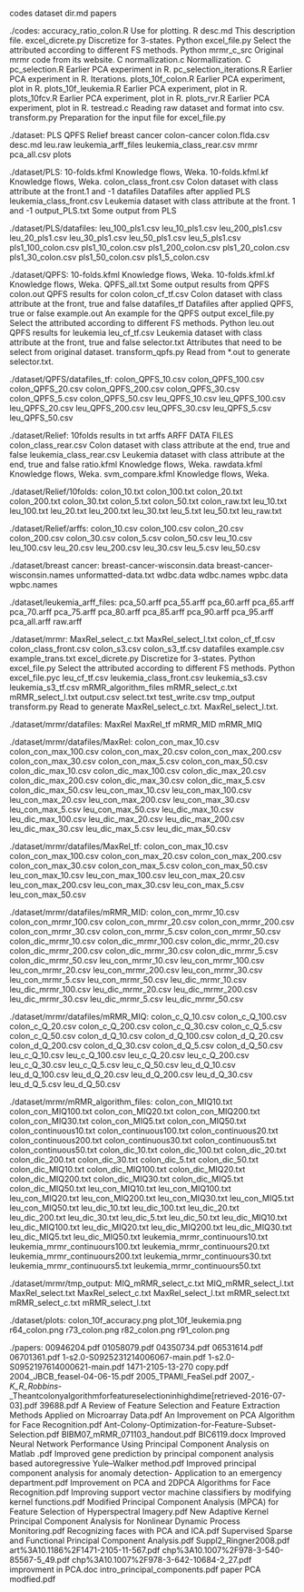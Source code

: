 codes
dataset
dir.md
papers

./codes:
accuracy_ratio_colon.R 		Use for plotting. R
desc.md						This description file.
excel_dicrete.py			Discretize for 3-states. Python
excel_file.py 				Select the attributed according to different FS methods. Python
mrmr_c_src 					Original mrmr code from its website. 	C
normallization.c 			Normallization. C
pc_selection.R 				Earlier PCA experiment in R.
pc_selection_iterations.R 	Earlier PCA experiment in R. Iterations.
plots_10f_colon.R 			Earlier PCA experiment, plot in R.
plots_10f_leukemia.R 		Earlier PCA experiment, plot in R.
plots_10fcv.R 				Earlier PCA experiment, plot in R.
plots_rvr.R 				Earlier PCA experiment, plot in R.
testread.c 					Reading raw dataset and format into csv.
transform.py 				Preparation for the input file for excel_file.py


./dataset:
PLS
QPFS
Relief
breast cancer
colon-cancer
colon.flda.csv
desc.md
leu.raw
leukemia_arff_files
leukemia_class_rear.csv
mrmr
pca_all.csv
plots

./dataset/PLS:
10-folds.kfml 				Knowledge flows, Weka.
10-folds.kfml.kf 			Knowledge flows, Weka.
colon_class_front.csv 		Colon dataset with class attribute at the front.1 and -1
datafiles 					Datafiles after applied PLS
leukemia_class_front.csv 	Leukemia dataset with class attribute at the front. 1 and -1
output_PLS.txt 				Some output from PLS

./dataset/PLS/datafiles:
leu_100_pls1.csv
leu_10_pls1.csv
leu_200_pls1.csv
leu_20_pls1.csv
leu_30_pls1.csv
leu_50_pls1.csv
leu_5_pls1.csv
pls1_100_colon.csv
pls1_10_colon.csv
pls1_200_colon.csv
pls1_20_colon.csv
pls1_30_colon.csv
pls1_50_colon.csv
pls1_5_colon.csv

./dataset/QPFS:
10-folds.kfml 				Knowledge flows, Weka.
10-folds.kfml.kf 			Knowledge flows, Weka.
QPFS_all.txt 				Some output results from QPFS
colon.out 					QPFS results for colon
colon_cf_tf.csv 			Colon dataset with class attribute at the front, true and false
datafiles_tf 				Datafiles after applied QPFS, true or false 
example.out 				An example for the QPFS output
excel_file.py 				Select the attributed according to different FS methods. Python
leu.out 					QPFS results for leukemia
leu_cf_tf.csv 				Leukemia dataset with class attribute at the front, true and false
selector.txt 				Attributes that need to be select from original dataset.
transform_qpfs.py 			Read from *.out to generate selector.txt.

./dataset/QPFS/datafiles_tf:
colon_QPFS_10.csv
colon_QPFS_100.csv
colon_QPFS_20.csv
colon_QPFS_200.csv
colon_QPFS_30.csv
colon_QPFS_5.csv
colon_QPFS_50.csv
leu_QPFS_10.csv
leu_QPFS_100.csv
leu_QPFS_20.csv
leu_QPFS_200.csv
leu_QPFS_30.csv
leu_QPFS_5.csv
leu_QPFS_50.csv

./dataset/Relief:
10folds 					results in txt
arffs 						ARFF DATA FILES
colon_class_rear.csv 		Colon dataset with class attribute at the end, true and false
leukemia_class_rear.csv 	Leukemia dataset with class attribute at the end, true and false
ratio.kfml 					Knowledge flows, Weka.
rawdata.kfml 				Knowledge flows, Weka.
svm_compare.kfml 			Knowledge flows, Weka.

./dataset/Relief/10folds:
colon_10.txt
colon_100.txt
colon_20.txt
colon_200.txt
colon_30.txt
colon_5.txt
colon_50.txt
colon_raw.txt
leu_10.txt
leu_100.txt
leu_20.txt
leu_200.txt
leu_30.txt
leu_5.txt
leu_50.txt
leu_raw.txt

./dataset/Relief/arffs:
colon_10.csv
colon_100.csv
colon_20.csv
colon_200.csv
colon_30.csv
colon_5.csv
colon_50.csv
leu_10.csv
leu_100.csv
leu_20.csv
leu_200.csv
leu_30.csv
leu_5.csv
leu_50.csv

./dataset/breast cancer:
breast-cancer-wisconsin.data
breast-cancer-wisconsin.names
unformatted-data.txt
wdbc.data
wdbc.names
wpbc.data
wpbc.names

./dataset/leukemia_arff_files:
pca_50.arff
pca_55.arff
pca_60.arff
pca_65.arff
pca_70.arff
pca_75.arff
pca_80.arff
pca_85.arff
pca_90.arff
pca_95.arff
pca_all.arff
raw.arff

./dataset/mrmr:
MaxRel_select_c.txt
MaxRel_select_l.txt
colon_cf_tf.csv
colon_class_front.csv
colon_s3.csv
colon_s3_tf.csv
datafiles
example.csv
example_trans.txt
excel_dicrete.py 			Discretize for 3-states. Python
excel_file.py 				Select the attributed according to different FS methods. Python
excel_file.pyc
leu_cf_tf.csv
leukemia_class_front.csv
leukemia_s3.csv
leukemia_s3_tf.csv
mRMR_algorithm_files
mRMR_select_c.txt
mRMR_select_l.txt
output.csv
select.txt
test_write.csv
tmp_output
transform.py 				Read to generate MaxRel_select_c.txt. MaxRel_select_l.txt.

./dataset/mrmr/datafiles:
MaxRel
MaxRel_tf
mRMR_MID
mRMR_MIQ

./dataset/mrmr/datafiles/MaxRel:
colon_con_max_10.csv
colon_con_max_100.csv
colon_con_max_20.csv
colon_con_max_200.csv
colon_con_max_30.csv
colon_con_max_5.csv
colon_con_max_50.csv
colon_dic_max_10.csv
colon_dic_max_100.csv
colon_dic_max_20.csv
colon_dic_max_200.csv
colon_dic_max_30.csv
colon_dic_max_5.csv
colon_dic_max_50.csv
leu_con_max_10.csv
leu_con_max_100.csv
leu_con_max_20.csv
leu_con_max_200.csv
leu_con_max_30.csv
leu_con_max_5.csv
leu_con_max_50.csv
leu_dic_max_10.csv
leu_dic_max_100.csv
leu_dic_max_20.csv
leu_dic_max_200.csv
leu_dic_max_30.csv
leu_dic_max_5.csv
leu_dic_max_50.csv

./dataset/mrmr/datafiles/MaxRel_tf:
colon_con_max_10.csv
colon_con_max_100.csv
colon_con_max_20.csv
colon_con_max_200.csv
colon_con_max_30.csv
colon_con_max_5.csv
colon_con_max_50.csv
leu_con_max_10.csv
leu_con_max_100.csv
leu_con_max_20.csv
leu_con_max_200.csv
leu_con_max_30.csv
leu_con_max_5.csv
leu_con_max_50.csv

./dataset/mrmr/datafiles/mRMR_MID:
colon_con_mrmr_10.csv
colon_con_mrmr_100.csv
colon_con_mrmr_20.csv
colon_con_mrmr_200.csv
colon_con_mrmr_30.csv
colon_con_mrmr_5.csv
colon_con_mrmr_50.csv
colon_dic_mrmr_10.csv
colon_dic_mrmr_100.csv
colon_dic_mrmr_20.csv
colon_dic_mrmr_200.csv
colon_dic_mrmr_30.csv
colon_dic_mrmr_5.csv
colon_dic_mrmr_50.csv
leu_con_mrmr_10.csv
leu_con_mrmr_100.csv
leu_con_mrmr_20.csv
leu_con_mrmr_200.csv
leu_con_mrmr_30.csv
leu_con_mrmr_5.csv
leu_con_mrmr_50.csv
leu_dic_mrmr_10.csv
leu_dic_mrmr_100.csv
leu_dic_mrmr_20.csv
leu_dic_mrmr_200.csv
leu_dic_mrmr_30.csv
leu_dic_mrmr_5.csv
leu_dic_mrmr_50.csv

./dataset/mrmr/datafiles/mRMR_MIQ:
colon_c_Q_10.csv
colon_c_Q_100.csv
colon_c_Q_20.csv
colon_c_Q_200.csv
colon_c_Q_30.csv
colon_c_Q_5.csv
colon_c_Q_50.csv
colon_d_Q_10.csv
colon_d_Q_100.csv
colon_d_Q_20.csv
colon_d_Q_200.csv
colon_d_Q_30.csv
colon_d_Q_5.csv
colon_d_Q_50.csv
leu_c_Q_10.csv
leu_c_Q_100.csv
leu_c_Q_20.csv
leu_c_Q_200.csv
leu_c_Q_30.csv
leu_c_Q_5.csv
leu_c_Q_50.csv
leu_d_Q_10.csv
leu_d_Q_100.csv
leu_d_Q_20.csv
leu_d_Q_200.csv
leu_d_Q_30.csv
leu_d_Q_5.csv
leu_d_Q_50.csv

./dataset/mrmr/mRMR_algorithm_files:
colon_con_MIQ10.txt
colon_con_MIQ100.txt
colon_con_MIQ20.txt
colon_con_MIQ200.txt
colon_con_MIQ30.txt
colon_con_MIQ5.txt
colon_con_MIQ50.txt
colon_continuous10.txt
colon_continuous100.txt
colon_continuous20.txt
colon_continuous200.txt
colon_continuous30.txt
colon_continuous5.txt
colon_continuous50.txt
colon_dic_10.txt
colon_dic_100.txt
colon_dic_20.txt
colon_dic_200.txt
colon_dic_30.txt
colon_dic_5.txt
colon_dic_50.txt
colon_dic_MIQ10.txt
colon_dic_MIQ100.txt
colon_dic_MIQ20.txt
colon_dic_MIQ200.txt
colon_dic_MIQ30.txt
colon_dic_MIQ5.txt
colon_dic_MIQ50.txt
leu_con_MIQ10.txt
leu_con_MIQ100.txt
leu_con_MIQ20.txt
leu_con_MIQ200.txt
leu_con_MIQ30.txt
leu_con_MIQ5.txt
leu_con_MIQ50.txt
leu_dic_10.txt
leu_dic_100.txt
leu_dic_20.txt
leu_dic_200.txt
leu_dic_30.txt
leu_dic_5.txt
leu_dic_50.txt
leu_dic_MIQ10.txt
leu_dic_MIQ100.txt
leu_dic_MIQ20.txt
leu_dic_MIQ200.txt
leu_dic_MIQ30.txt
leu_dic_MIQ5.txt
leu_dic_MIQ50.txt
leukemia_mrmr_continuours10.txt
leukemia_mrmr_continuours100.txt
leukemia_mrmr_continuours20.txt
leukemia_mrmr_continuours200.txt
leukemia_mrmr_continuours30.txt
leukemia_mrmr_continuours5.txt
leukemia_mrmr_continuours50.txt

./dataset/mrmr/tmp_output:
MIQ_mRMR_select_c.txt
MIQ_mRMR_select_l.txt
MaxRel_select.txt
MaxRel_select_c.txt
MaxRel_select_l.txt
mRMR_select.txt
mRMR_select_c.txt
mRMR_select_l.txt

./dataset/plots:
colon_10f_accuracy.png
plot_10f_leukemia.png
r64_colon.png
r73_colon.png
r82_colon.png
r91_colon.png

./papers:
00946204.pdf
01058079.pdf
04350734.pdf
06531614.pdf
06701361.pdf
1-s2.0-S0925231214006067-main.pdf
1-s2.0-S0952197614000621-main.pdf
1471-2105-13-270 copy.pdf
2004_JBCB_feasel-04-06-15.pdf
2005_TPAMI_FeaSel.pdf
2007_-_K_R_Robbins_-_Theantcolonyalgorithmforfeatureselectioninhighdime[retrieved-2016-07-03].pdf
39688.pdf
A Review of Feature Selection and Feature Extraction Methods Applied on Microarray Data.pdf
An Improvement on PCA Algorithm for Face Recognition.pdf
Ant-Colony-Optimization-for-Feature-Subset-Selection.pdf
BIBM07_mRMR_071103_handout.pdf
BIC6119.docx
Improved Neural Network Performance Using Principal Component Analysis on Matlab .pdf
Improved gene prediction by principal component analysis based autoregressive Yule–Walker method.pdf
Improved principal component analysis for anomaly detection- Application to an emergency department.pdf
Improvement on PCA and 2DPCA Algorithms for Face Recognition.pdf
Improving support vector machine classifiers by modifying kernel functions.pdf
Modified Principal Component Analysis (MPCA) for Feature Selection of Hyperspectral Imagery.pdf
New Adaptive Kernel Principal Component Analysis for Nonlinear Dynamic Process Monitoring.pdf
Recognizing faces with PCA and ICA.pdf
Supervised Sparse and Functional Principal Component Analysis.pdf
Suppl2_Ringner2008.pdf
art%3A10.1186%2F1471-2105-11-567.pdf
chp%3A10.1007%2F978-3-540-85567-5_49.pdf
chp%3A10.1007%2F978-3-642-10684-2_27.pdf
improvment in PCA.doc
intro_principal_components.pdf
paper PCA modfied.pdf

